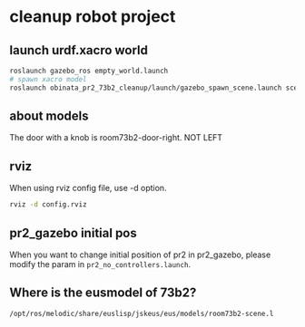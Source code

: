 # cleanup robot project
## launch urdf.xacro world
```bash
roslaunch gazebo_ros empty_world.launch
# spawn xacro model
roslaunch obinata_pr2_73b2_cleanup/launch/gazebo_spawn_scene.launch scene:=door_with_wall
```

## about models
The door with a knob is room73b2-door-right. NOT LEFT

## rviz
When using rviz config file, use -d option.
```bash
rviz -d config.rviz
```

## pr2_gazebo initial pos
When you want to change initial position of pr2 in pr2_gazebo, please modify the param in `pr2_no_controllers.launch`.


## Where is the eusmodel of 73b2?
`/opt/ros/melodic/share/euslisp/jskeus/eus/models/room73b2-scene.l`